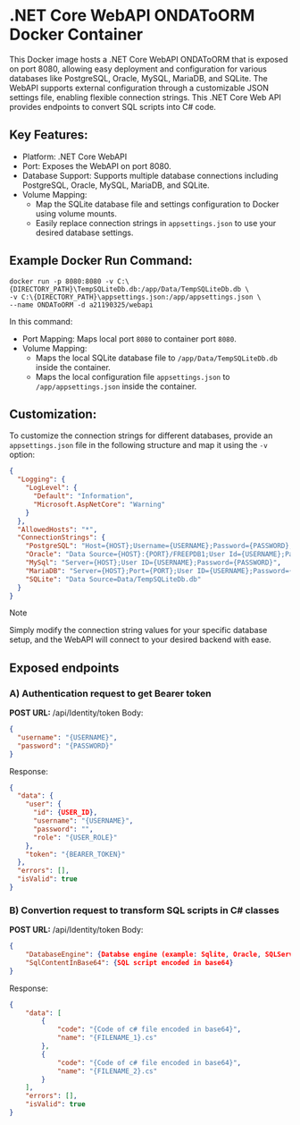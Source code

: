 # .NET Core WebAPI ONDAToORM Docker Container
This Docker image hosts a .NET Core WebAPI ONDAToORM that is exposed on port 8080, allowing easy deployment and configuration for various databases like PostgreSQL, Oracle, MySQL, MariaDB, and SQLite. The WebAPI supports external configuration through a customizable JSON settings file, enabling flexible connection strings. This .NET Core Web API provides endpoints to convert SQL scripts into C# code.

## Key Features:
* Platform: .NET Core WebAPI
* Port: Exposes the WebAPI on port 8080.
* Database Support: Supports multiple database connections including PostgreSQL, Oracle, MySQL, MariaDB, and SQLite.
* Volume Mapping:
   * Map the SQLite database file and settings configuration to Docker using volume mounts.
   * Easily replace connection strings in `appsettings.json` to use your desired database settings.

## Example Docker Run Command:
```
docker run -p 8080:8080 -v C:\{DIRECTORY_PATH}\TempSQLiteDb.db:/app/Data/TempSQLiteDb.db \
-v C:\{DIRECTORY_PATH}\appsettings.json:/app/appsettings.json \
--name ONDAToORM -d a21190325/webapi
```

In this command:
* Port Mapping: Maps local port `8080` to container port `8080`.
* Volume Mapping:
   * Maps the local SQLite database file to `/app/Data/TempSQLiteDb.db` inside the container.
   * Maps the local configuration file `appsettings.json` to `/app/appsettings.json` inside the container.

## Customization:
To customize the connection strings for different databases, provide an `appsettings.json` file in the following structure and map it using the `-v` option:

```json
{
  "Logging": {
    "LogLevel": {
      "Default": "Information",
      "Microsoft.AspNetCore": "Warning"
    }
  },
  "AllowedHosts": "*",
  "ConnectionStrings": {
    "PostgreSQL": "Host={HOST};Username={USERNAME};Password={PASSWORD};POOLING=True;MINPOOLSIZE=1;MAXPOOLSIZE=100",
    "Oracle": "Data Source={HOST}:{PORT}/FREEPDB1;User Id={USERNAME};Password={PASSWORD};",
    "MySql": "Server={HOST};User ID={USERNAME};Password={PASSWORD}",
    "MariaDB": "Server={HOST};Port={PORT};User ID={USERNAME};Password={PASSWORD}",
    "SQLite": "Data Source=Data/TempSQLiteDb.db"
  }
}
```
> [!NOTE]
> Simply modify the connection string values for your specific database setup, and the WebAPI will connect to your desired backend with ease.

## Exposed endpoints

### A) Authentication request to get Bearer token

**POST URL:** /api/Identity/token
Body:
```json
{
  "username": "{USERNAME}",
  "password": "{PASSWORD}"
}
```

Response:
```json
{
  "data": {
    "user": {
      "id": {USER_ID},
      "username": "{USERNAME}",
      "password": "",
      "role": "{USER_ROLE}"
    },
    "token": "{BEARER_TOKEN}"
  },
  "errors": [],
  "isValid": true
}
```

### B) Convertion request to transform SQL scripts in C# classes
**POST URL:** /api/Identity/token
Body:
```json
{
    "DatabaseEngine": {Databse engine (example: Sqlite, Oracle, SQLServer)},
    "SqlContentInBase64": {SQL script encoded in base64}
}
```

Response:
```json
{
    "data": [
        {
            "code": "{Code of c# file encoded in base64}",
            "name": "{FILENAME_1}.cs"
        },
        {
            "code": "{Code of c# file encoded in base64}",
            "name": "{FILENAME_2}.cs"
        }
    ],
    "errors": [],
    "isValid": true
}
```